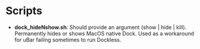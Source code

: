 # Scripts

- **dock_hideNshow.sh**: Should provide an argument (show | hide | kill). Permanently hides or shows MacOS native Dock. Used as a workaround for uBar failing sometimes to run Dockless.

